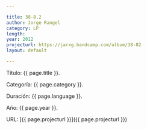 ```yaml
---

title: 38-8,2
author: Jorge Rangel
category: LP
length: 
year: 2012
projecturl: https://jarxg.bandcamp.com/album/38-82
layout: default

---
```


Título: {{ page.title }}.

Categoría: {{ page.category }}.

Duración: {{ page.language }}.

Año: {{ page.year }}.

URL: [{{ page.projecturl }}]({{ page.projecturl }})